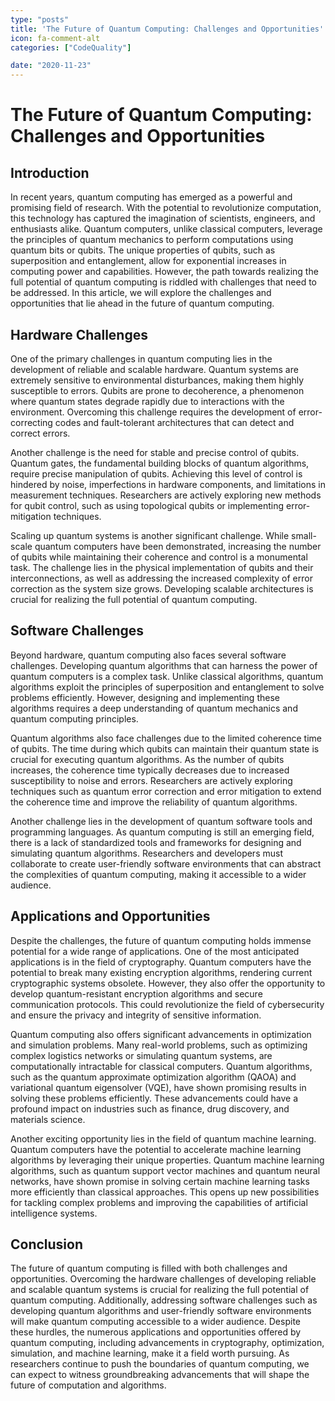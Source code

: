 ```yaml
---
type: "posts"
title: 'The Future of Quantum Computing: Challenges and Opportunities'
icon: fa-comment-alt
categories: ["CodeQuality"]

date: "2020-11-23"
---
```




# The Future of Quantum Computing: Challenges and Opportunities

## Introduction

In recent years, quantum computing has emerged as a powerful and promising field of research. With the potential to revolutionize computation, this technology has captured the imagination of scientists, engineers, and enthusiasts alike. Quantum computers, unlike classical computers, leverage the principles of quantum mechanics to perform computations using quantum bits or qubits. The unique properties of qubits, such as superposition and entanglement, allow for exponential increases in computing power and capabilities. However, the path towards realizing the full potential of quantum computing is riddled with challenges that need to be addressed. In this article, we will explore the challenges and opportunities that lie ahead in the future of quantum computing.

## Hardware Challenges

One of the primary challenges in quantum computing lies in the development of reliable and scalable hardware. Quantum systems are extremely sensitive to environmental disturbances, making them highly susceptible to errors. Qubits are prone to decoherence, a phenomenon where quantum states degrade rapidly due to interactions with the environment. Overcoming this challenge requires the development of error-correcting codes and fault-tolerant architectures that can detect and correct errors.

Another challenge is the need for stable and precise control of qubits. Quantum gates, the fundamental building blocks of quantum algorithms, require precise manipulation of qubits. Achieving this level of control is hindered by noise, imperfections in hardware components, and limitations in measurement techniques. Researchers are actively exploring new methods for qubit control, such as using topological qubits or implementing error-mitigation techniques.

Scaling up quantum systems is another significant challenge. While small-scale quantum computers have been demonstrated, increasing the number of qubits while maintaining their coherence and control is a monumental task. The challenge lies in the physical implementation of qubits and their interconnections, as well as addressing the increased complexity of error correction as the system size grows. Developing scalable architectures is crucial for realizing the full potential of quantum computing.

## Software Challenges

Beyond hardware, quantum computing also faces several software challenges. Developing quantum algorithms that can harness the power of quantum computers is a complex task. Unlike classical algorithms, quantum algorithms exploit the principles of superposition and entanglement to solve problems efficiently. However, designing and implementing these algorithms requires a deep understanding of quantum mechanics and quantum computing principles.

Quantum algorithms also face challenges due to the limited coherence time of qubits. The time during which qubits can maintain their quantum state is crucial for executing quantum algorithms. As the number of qubits increases, the coherence time typically decreases due to increased susceptibility to noise and errors. Researchers are actively exploring techniques such as quantum error correction and error mitigation to extend the coherence time and improve the reliability of quantum algorithms.

Another challenge lies in the development of quantum software tools and programming languages. As quantum computing is still an emerging field, there is a lack of standardized tools and frameworks for designing and simulating quantum algorithms. Researchers and developers must collaborate to create user-friendly software environments that can abstract the complexities of quantum computing, making it accessible to a wider audience.

## Applications and Opportunities

Despite the challenges, the future of quantum computing holds immense potential for a wide range of applications. One of the most anticipated applications is in the field of cryptography. Quantum computers have the potential to break many existing encryption algorithms, rendering current cryptographic systems obsolete. However, they also offer the opportunity to develop quantum-resistant encryption algorithms and secure communication protocols. This could revolutionize the field of cybersecurity and ensure the privacy and integrity of sensitive information.

Quantum computing also offers significant advancements in optimization and simulation problems. Many real-world problems, such as optimizing complex logistics networks or simulating quantum systems, are computationally intractable for classical computers. Quantum algorithms, such as the quantum approximate optimization algorithm (QAOA) and variational quantum eigensolver (VQE), have shown promising results in solving these problems efficiently. These advancements could have a profound impact on industries such as finance, drug discovery, and materials science.

Another exciting opportunity lies in the field of quantum machine learning. Quantum computers have the potential to accelerate machine learning algorithms by leveraging their unique properties. Quantum machine learning algorithms, such as quantum support vector machines and quantum neural networks, have shown promise in solving certain machine learning tasks more efficiently than classical approaches. This opens up new possibilities for tackling complex problems and improving the capabilities of artificial intelligence systems.

## Conclusion

The future of quantum computing is filled with both challenges and opportunities. Overcoming the hardware challenges of developing reliable and scalable quantum systems is crucial for realizing the full potential of quantum computing. Additionally, addressing software challenges such as developing quantum algorithms and user-friendly software environments will make quantum computing accessible to a wider audience. Despite these hurdles, the numerous applications and opportunities offered by quantum computing, including advancements in cryptography, optimization, simulation, and machine learning, make it a field worth pursuing. As researchers continue to push the boundaries of quantum computing, we can expect to witness groundbreaking advancements that will shape the future of computation and algorithms.